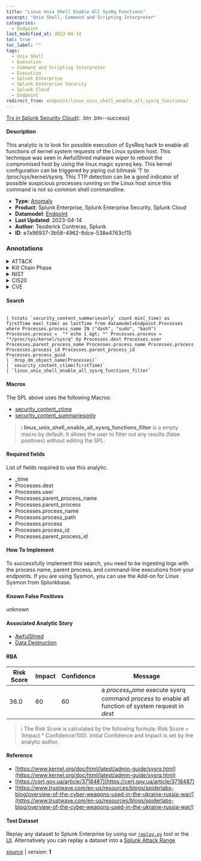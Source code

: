 ```yaml
---
title: "Linux Unix Shell Enable All SysRq Functions"
excerpt: "Unix Shell, Command and Scripting Interpreter"
categories:
  - Endpoint
last_modified_at: 2023-04-14
toc: true
toc_label: ""
tags:
  - Unix Shell
  - Execution
  - Command and Scripting Interpreter
  - Execution
  - Splunk Enterprise
  - Splunk Enterprise Security
  - Splunk Cloud
  - Endpoint
redirect_from: endpoint/linux_unix_shell_enable_all_sysrq_functions/
---
```




[Try in Splunk Security Cloud](https://www.splunk.com/en_us/cyber-security.html){: .btn .btn--success}

#### Description

This analytic is to look for possible execution of SysReq hack to enable all functions of kernel system requests of the Linux system host. This technique was seen in AwfulShred malware wiper to reboot the compromised host by using the linux magic sysreq key. This kernel configuration can be triggered by piping out bitmask &#39;1&#39; to /proc/sys/kernel/sysrq. This TTP detection can be a good indicator of possible suspicious processes running on the Linux host since this command is not so common shell commandline.

- **Type**: [Anomaly](https://github.com/splunk/security_content/wiki/Detection-Analytic-Types)
- **Product**: Splunk Enterprise, Splunk Enterprise Security, Splunk Cloud
- **Datamodel**: [Endpoint](https://docs.splunk.com/Documentation/CIM/latest/User/Endpoint)
- **Last Updated**: 2023-04-14
- **Author**: Teoderick Contreras, Splunk
- **ID**: e7a96937-3b58-4962-8dce-538e4763cf15

### Annotations
<details>
  <summary>ATT&CK</summary>

<div markdown="1">

#### [ATT&CK](https://attack.mitre.org/)

| ID          | Technique   | Tactic         |
| ----------- | ----------- |--------------- |
| [T1059.004](https://attack.mitre.org/techniques/T1059/004/) | Unix Shell | Execution |

| [T1059](https://attack.mitre.org/techniques/T1059/) | Command and Scripting Interpreter | Execution |

</div>
</details>


<details>
  <summary>Kill Chain Phase</summary>

<div markdown="1">

* Installation


</div>
</details>


<details>
  <summary>NIST</summary>

<div markdown="1">

* DE.AE



</div>
</details>

<details>
  <summary>CIS20</summary>

<div markdown="1">

* CIS 10



</div>
</details>

<details>
  <summary>CVE</summary>

<div markdown="1">


</div>
</details>


#### Search

```

| tstats `security_content_summariesonly` count min(_time) as firstTime max(_time) as lastTime from datamodel=Endpoint.Processes where Processes.process_name IN ("dash", "sudo", "bash")  Processes.process =  "* echo 1 &gt; *" Processes.process = "*/proc/sys/kernel/sysrq" by Processes.dest Processes.user Processes.parent_process_name Processes.process_name Processes.process Processes.process_id Processes.parent_process_id Processes.process_guid 
| `drop_dm_object_name(Processes)` 
| `security_content_ctime(firstTime)` 
| `linux_unix_shell_enable_all_sysrq_functions_filter`
```

#### Macros
The SPL above uses the following Macros:
* [security_content_ctime](https://github.com/splunk/security_content/blob/develop/macros/security_content_ctime.yml)
* [security_content_summariesonly](https://github.com/splunk/security_content/blob/develop/macros/security_content_summariesonly.yml)

> :information_source:
> **linux_unix_shell_enable_all_sysrq_functions_filter** is a empty macro by default. It allows the user to filter out any results (false positives) without editing the SPL.



#### Required fields
List of fields required to use this analytic.
* _time
* Processes.dest
* Processes.user
* Processes.parent_process_name
* Processes.parent_process
* Processes.process_name
* Processes.process_path
* Processes.process
* Processes.process_id
* Processes.parent_process_id



#### How To Implement
To successfully implement this search, you need to be ingesting logs with the process name, parent process, and command-line executions from your endpoints. If you are using Sysmon, you can use the Add-on for Linux Sysmon from Splunkbase.
#### Known False Positives
unknown

#### Associated Analytic Story
* [AwfulShred](/stories/awfulshred)
* [Data Destruction](/stories/data_destruction)




#### RBA

| Risk Score  | Impact      | Confidence   | Message      |
| ----------- | ----------- |--------------|--------------|
| 36.0 | 60 | 60 | a $process_name$ execute sysrq command $process$ to enable all function of system request in $dest$ |


> :information_source:
> The Risk Score is calculated by the following formula: Risk Score = (Impact * Confidence/100). Initial Confidence and Impact is set by the analytic author.


#### Reference

* [https://www.kernel.org/doc/html/latest/admin-guide/sysrq.html](https://www.kernel.org/doc/html/latest/admin-guide/sysrq.html)
* [https://cert.gov.ua/article/3718487](https://cert.gov.ua/article/3718487)
* [https://www.trustwave.com/en-us/resources/blogs/spiderlabs-blog/overview-of-the-cyber-weapons-used-in-the-ukraine-russia-war/](https://www.trustwave.com/en-us/resources/blogs/spiderlabs-blog/overview-of-the-cyber-weapons-used-in-the-ukraine-russia-war/)



#### Test Dataset
Replay any dataset to Splunk Enterprise by using our [`replay.py`](https://github.com/splunk/attack_data#using-replaypy) tool or the [UI](https://github.com/splunk/attack_data#using-ui).
Alternatively you can replay a dataset into a [Splunk Attack Range](https://github.com/splunk/attack_range#replay-dumps-into-attack-range-splunk-server)




[*source*](https://github.com/splunk/security_content/tree/develop/detections/endpoint/linux_unix_shell_enable_all_sysrq_functions.yml) \| *version*: **1**